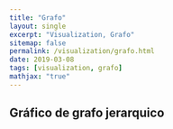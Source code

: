 ```yaml
---
title: "Grafo"
layout: single
excerpt: "Visualization, Grafo"
sitemap: false
permalink: /visualization/grafo.html
date: 2019-03-08
tags: [visualization, grafo]
mathjax: "true"
---
```


## Gráfico de grafo jerarquico

<html lang="en">
<head>
    <meta charset="UTF-8">
    <meta name="viewport" content="width=device-width, initial-scale=1.0">
    <meta http-equiv="X-UA-Compatible" content="ie=edge">
    <title>Grafo</title>
    <script src="https://d3js.org/d3.v3.min.js"></script>
    <style>
    .node text {
    font: 10px sans-serif;
    pointer-events: none;
    text-anchor: middle;
    }
    line.link {
    fill: none;
    stroke: #000;
    stroke-width: 0.75px;
    }
    </style>
</head>
<body>
    <div id="chart"></div>
    <script type="text/javascript">
        var margin = {top: 20, right: 10, bottom: 40, left: 40 }, // dimensiones
            chartWidth = 700,
            chartHeight = 450,
            width = chartWidth - margin.left - margin.right,
            height = chartHeight - margin.top - margin.bottom,
            datos;

        var force = d3.layout.force() // generamos el componente de fuerza
                    .linkDistance(80) // distancia entre nodos
                    .charge(-120) // fuerza
                    .gravity(.05) // cantidad de movimiento del conjunto
                    .size([width, height]) // dimensiones
                    .on("tick", tick); // funcion que ac

        var svg = d3.select("#chart") // seleccionamos el div
                    .append("svg") // generamos el elemento svg
                    .attr("width", width)
                    .attr("height", height);

        var link = svg.selectAll(".link"), // variables globales que usaremos para
            node = svg.selectAll(".node"); // los liks y los nodos

        // dado que la visualizacion va cambiando constantemente
        // las actualizaciones de las visualizaciones se realizan de forma global
        d3.json("https://gist.githubusercontent.com/beayancan/0338abf9637a0ccf2822dcaf199030fd/raw/70e2fb68b4bca86378d7abcb4486d444656c63b7/grafo-01.json", function (error, data) { // leemos el json
            if (error) throw error;
            datos = data; // definimos los datos
            update(); // generamos el update de los nodos y los links, esto ocurrirá constantemente
        });

        function update() { // funcion que irá cambiando las caracteristicas de los elementos
            var nodes = flatten(datos), // seleccionamo los nodos de los datos
                links = d3.layout.tree().links(nodes); // seleccionamos los datos según las hojas

            force.nodes(nodes) // al elemento force le entregamos los nodos y links
                .links(links)
                .start(); // y comienza a actuar la fuerza

            link = link.data(links, d => d.target.id); // seleccionamos los links y le pasamos los datos

            link.exit().remove(); // elimina los links que ya no tiene datos

            link.enter() // a los links sin visualizacion les inserta una lina
                .insert("line", ".node")
                .attr("class", "link");

            node = node.data(nodes, d => d.id); // actualiza los nuevos

            node.exit().remove(); // eliminando la visualizacion de los eliminados

            var nodeEnter = node.enter().append("g") // agrega la visualizacion de estos por medio de group
                                .attr("class", "node")
                                .on("click", click) // con poder manejar los clicks
                                .call(force.drag); // entregandole la fuerza a actuar

            nodeEnter.append("circle")
                .attr("r", d => Math.sqrt(d.size) * 2 / 7 || 14.5); // el radio dependerá del valor de size de la hoja

            nodeEnter.append("text") // agregamos un label a cada uno
                    .attr("dy", ".35em")
                    .text(d => d.name);

            node.select("circle")
                .style("fill", color);
        }

        function tick() { // funcion que maneja la posicion de los elementos
            link.attr("x1", d => d.source.x)
                .attr("y1", d => d.source.y)
                .attr("x2", d => d.target.x)
                .attr("y2", d => d.target.y);

            node.attr("transform",
            d => "translate(" + d.x + "," + d.y + ")");
        }

        function color(d) { // le asignamos un color según qué tipo de dato sea, con hojas o no
            return d._children ? "#3182bd"
                :
                d.children ? "#c6dbef"
                :
                "#fd8d3c";
        }

        // maneja los eventos del click, permitiendo arrastrar los nodos
        function click(d) {
            if (d3.event.defaultPrevented) return; // evita que se oculte en caso de arrastrarlo
            if (d.children) { // en caso de tener hojas
                d._children = d.children; // guarda los datos en una variable auxiliar
                d.children = null; // y elimina las hojas
            } else { // en caso de que sus hojas estén escondidas
                d.children = d._children; // duelve a mostrar las hojas
                d._children = null;
            }
            update(); // actualizando la visualizacion de las hojas, links y posicion
        }

        // retorna una lista con los nodos
        function flatten(datos) {
            var nodes = [],
                i = 0;

            function recurse(node) { // entrega los nodos de forma recursiva
                if (node.children) node.children.forEach(recurse); // en caso de tener hijos, se les aplica la recursion
                if (!node.id) node.id = ++i; // entrega id
                nodes.push(node); // agrega el nodo actual
            }

            recurse(datos);
            return nodes;
        }
    </script>
</body>
</html>

